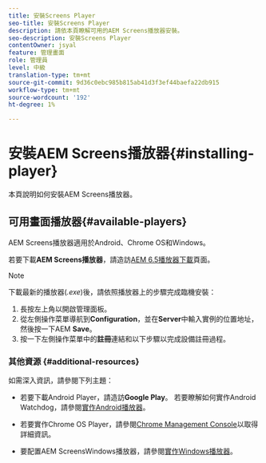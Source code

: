 ```yaml
---
title: 安裝Screens Player
seo-title: 安裝Screens Player
description: 請依本頁瞭解可用的AEM Screens播放器安裝。
seo-description: 安裝Screens Player
contentOwner: jsyal
feature: 管理畫面
role: 管理員
level: 中級
translation-type: tm+mt
source-git-commit: 9d36c0ebc985b815ab41d3f3ef44baefa22db915
workflow-type: tm+mt
source-wordcount: '192'
ht-degree: 1%

---
```



# 安裝AEM Screens播放器{#installing-player}

本頁說明如何安裝AEM Screens播放器。

## 可用畫面播放器{#available-players}

AEM Screens播放器適用於Android、Chrome OS和Windows。

若要下載&#x200B;**AEM Screens播放器**，請造訪[AEM 6.5播放器下載](https://download.macromedia.com/screens/)頁面。

>[!NOTE]
>
>下載最新的播放器(*.exe*)後，請依照播放器上的步驟完成臨機安裝：
>
>1. 長按左上角以開啟管理面板。
>1. 從左側操作菜單導航到&#x200B;**Configuration**，並在&#x200B;**Server**&#x200B;中輸入實例的位置地址，然後按一下AEM **Save**。
>1. 按一下左側操作菜單中的&#x200B;**註冊**&#x200B;連結和以下步驟以完成設備註冊過程。


### 其他資源 {#additional-resources}

如需深入資訊，請參閱下列主題：

* 若要下載Android Player，請造訪&#x200B;**Google Play**。 若要瞭解如何實作Android Watchdog，請參閱[實作Android播放器](implementing-android-player.md)。

* 若要實作Chrome OS Player，請參閱[Chrome Management Console](implementing-chrome-os-player.md)以取得詳細資訊。

* 要配置AEM ScreensWindows播放器，請參閱[實作Windows播放器](implementing-windows-player.md)。